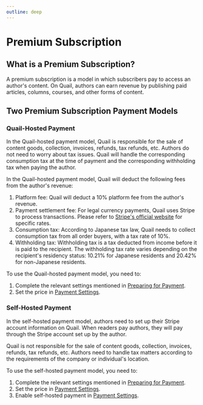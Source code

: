 ```yaml
---
outline: deep
---
```


# Premium Subscription

## What is a Premium Subscription?

A premium subscription is a model in which subscribers pay to access an author's content. On Quail, authors can earn revenue by publishing paid articles, columns, courses, and other forms of content.

## Two Premium Subscription Payment Models

### Quail-Hosted Payment

In the Quail-hosted payment model, Quail is responsible for the sale of content goods, collection, invoices, refunds, tax refunds, etc. Authors do not need to worry about tax issues. Quail will handle the corresponding consumption tax at the time of payment and the corresponding withholding tax when paying the author.

In the Quail-hosted payment model, Quail will deduct the following fees from the author's revenue:

1. Platform fee: Quail will deduct a 10% platform fee from the author's revenue.
2. Payment settlement fee: For legal currency payments, Quail uses Stripe to process transactions. Please refer to [Stripe's official website](https://stripe.com/en-jp/pricing) for specific rates.
3. Consumption tax: According to Japanese tax law, Quail needs to collect consumption tax from all order buyers, with a tax rate of 10%.
4. Withholding tax: Withholding tax is a tax deducted from income before it is paid to the recipient. The withholding tax rate varies depending on the recipient's residency status: 10.21% for Japanese residents and 20.42% for non-Japanese residents.

To use the Quail-hosted payment model, you need to:

1. Complete the relevant settings mentioned in [Preparing for Payment](./monetization.md).
2. Set the price in [Payment Settings](./payment-settings).

### Self-Hosted Payment

In the self-hosted payment model, authors need to set up their Stripe account information on Quail. When readers pay authors, they will pay through the Stripe account set up by the author.

Quail is not responsible for the sale of content goods, collection, invoices, refunds, tax refunds, etc. Authors need to handle tax matters according to the requirements of the company or individual's location.

To use the self-hosted payment model, you need to:

1. Complete the relevant settings mentioned in [Preparing for Payment](./monetization.md).
2. Set the price in [Payment Settings](./payment-settings).
3. Enable self-hosted payment in [Payment Settings](./payment-settings).
